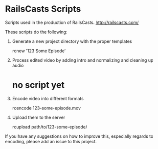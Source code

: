 # RailsCasts Scripts

Scripts used in the production of RailsCasts. http://railscasts.com/

These scripts do the following:

1. Generate a new project directory with the proper templates

    rcnew '123 Some Episode'

2. Process edited video by adding intro and normalizing and cleaning up audio

    # no script yet

3. Encode video into different formats

    rcencode 123-some-episode.mov

4. Upload them to the server

    rcupload path/to/123-some-episode/


If you have any suggestions on how to improve this, especially regards to encoding, please add an issue to this project.
